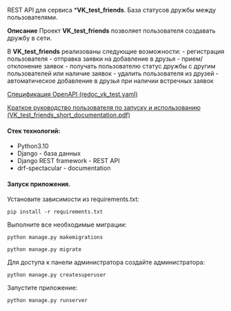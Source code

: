 REST API для сервиса ***VK_test_friends**. 
База статусов дружбы между пользователями.

**Описание**
Проект **VK_test_friends** позволяет пользователя создавать дружбу в сети.

В **VK_test_friends** реализованы следующие возможности:
    - регистрация пользователя
    - отправка заявки на добавление в друзья
    - прием/отклонение заявок
    - получать пользователю статус дружбы с другим пользователей или наличие заявок
    - удалить пользователя из друзей
    - автоматическое добавление в друзья при наличии встречных заявок



[Спецификация OpenAPI (redoc_vk_test.yaml)](https://github.com/KIchkinevVladislav/VK_test/blob/main/static/redoc_vk_test.yaml)

[Краткое руководство пользователя по запуску и использованию  (VK_test_friends_short_documentation.pdf)](https://github.com/KIchkinevVladislav/VK_test/blob/main/static/VK_test_friends_short_documentation.pdf)


#### Стек технологий:
- Python3.10
- Django - база данных
- Django REST framework - REST API
- drf-spectacular - documentation

#### Запуск приложения.

Установите зависимости из requirements.txt:

`pip install -r requirements.txt`

Выполните все необходимые миграции:

`python manage.py makemigrations`

`python manage.py migrate`

Для доступа к панели администратора создайте администратора:

`python manage.py createsuperuser`

Запустите приложение:

`python manage.py runserver`